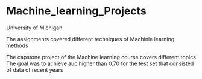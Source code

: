 # Machine_learning_Projects
University of Michigan

The assignments covered different techniques of Machinle learning methods

The capstone project of the Machine learning course covers different topics
The goal was to achieve auc higher than 0.70 for the test set that consisted of data of recent years
